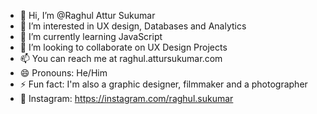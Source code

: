 - 👋 Hi, I’m @Raghul Attur Sukumar
- 👀 I’m interested in UX design, Databases and Analytics
- 🌱 I’m currently learning JavaScript
- 💞️ I’m looking to collaborate on UX Design Projects
- 📫 You can reach me at raghul.attursukumar.com
- 😄 Pronouns: He/Him
- ⚡ Fun fact: I'm also a graphic designer, filmmaker and a photographer
- 💙 Instagram: https://instagram.com/raghul.sukumar

<!---
Raghul-Attur/Raghul-Attur is a ✨ special ✨ repository because its `README.md` (this file) appears on your GitHub profile.
You can click the Preview link to take a look at your changes.
--->

